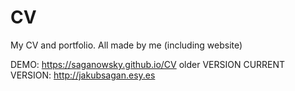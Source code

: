 # CV
My CV and portfolio. All made by me (including website)

DEMO: https://saganowsky.github.io/CV older VERSION
CURRENT VERSION:  http://jakubsagan.esy.es
